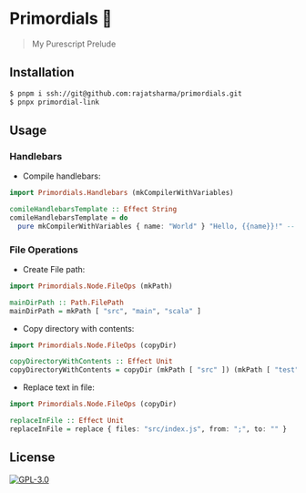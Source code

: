 # Primordials 🐍

> My Purescript Prelude

## Installation

```sh
$ pnpm i ssh://git@github.com:rajatsharma/primordials.git
$ pnpx primordial-link
```

## Usage

### Handlebars

- Compile handlebars:


```haskell
import Primordials.Handlebars (mkCompilerWithVariables)

comileHandlebarsTemplate :: Effect String
comileHandlebarsTemplate = do
  pure mkCompilerWithVariables { name: "World" } "Hello, {{name}}!" -- "Hello, World"
```

### File Operations

- Create File path:

```haskell
import Primordials.Node.FileOps (mkPath)

mainDirPath :: Path.FilePath
mainDirPath = mkPath [ "src", "main", "scala" ]
```

- Copy directory with contents:

```haskell
import Primordials.Node.FileOps (copyDir)

copyDirectoryWithContents :: Effect Unit
copyDirectoryWithContents = copyDir (mkPath [ "src" ]) (mkPath [ "test" ])
```

- Replace text in file:

```haskell
import Primordials.Node.FileOps (copyDir)

replaceInFile :: Effect Unit
replaceInFile = replace { files: "src/index.js", from: ";", to: "" }
```

## License

[![GPL-3.0](https://img.shields.io/badge/-GPL3-black?style=flat-square)](/COPYING)
